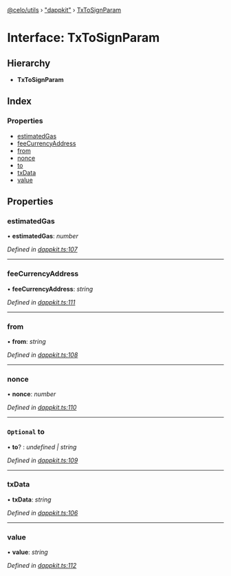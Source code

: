 [@celo/utils](../README.md) › ["dappkit"](../modules/_dappkit_.md) › [TxToSignParam](_dappkit_.txtosignparam.md)

# Interface: TxToSignParam

## Hierarchy

* **TxToSignParam**

## Index

### Properties

* [estimatedGas](_dappkit_.txtosignparam.md#estimatedgas)
* [feeCurrencyAddress](_dappkit_.txtosignparam.md#feecurrencyaddress)
* [from](_dappkit_.txtosignparam.md#from)
* [nonce](_dappkit_.txtosignparam.md#nonce)
* [to](_dappkit_.txtosignparam.md#optional-to)
* [txData](_dappkit_.txtosignparam.md#txdata)
* [value](_dappkit_.txtosignparam.md#value)

## Properties

###  estimatedGas

• **estimatedGas**: *number*

*Defined in [dappkit.ts:107](https://github.com/celo-org/celo-monorepo/blob/master/packages/sdk/utils/src/dappkit.ts#L107)*

___

###  feeCurrencyAddress

• **feeCurrencyAddress**: *string*

*Defined in [dappkit.ts:111](https://github.com/celo-org/celo-monorepo/blob/master/packages/sdk/utils/src/dappkit.ts#L111)*

___

###  from

• **from**: *string*

*Defined in [dappkit.ts:108](https://github.com/celo-org/celo-monorepo/blob/master/packages/sdk/utils/src/dappkit.ts#L108)*

___

###  nonce

• **nonce**: *number*

*Defined in [dappkit.ts:110](https://github.com/celo-org/celo-monorepo/blob/master/packages/sdk/utils/src/dappkit.ts#L110)*

___

### `Optional` to

• **to**? : *undefined | string*

*Defined in [dappkit.ts:109](https://github.com/celo-org/celo-monorepo/blob/master/packages/sdk/utils/src/dappkit.ts#L109)*

___

###  txData

• **txData**: *string*

*Defined in [dappkit.ts:106](https://github.com/celo-org/celo-monorepo/blob/master/packages/sdk/utils/src/dappkit.ts#L106)*

___

###  value

• **value**: *string*

*Defined in [dappkit.ts:112](https://github.com/celo-org/celo-monorepo/blob/master/packages/sdk/utils/src/dappkit.ts#L112)*
